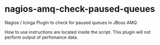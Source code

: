 # nagios-amq-check-paused-queues
Nagios / Icinga Plugin to check for paused queues in JBoss AMQ

How to use instructions are located inside the script. This plugin will not perform output of perfomance data.
